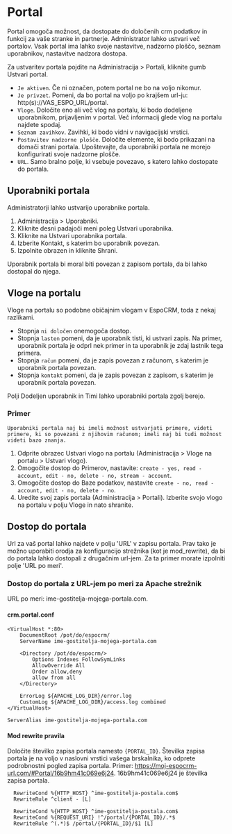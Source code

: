 # Portal

Portal omogoča možnost, da dostopate do določenih crm podatkov in funkcij za vaše stranke in partnerje. Administrator lahko ustvari več portalov. Vsak portal ima lahko svoje nastavitve, nadzorno ploščo, seznam uporabnikov, nastavitve nadzora dostopa.

Za ustvaritev portala pojdite na Administracija > Portali, kliknite gumb Ustvari portal.

* `Je aktiven`. Če ni označen, potem portal ne bo na voljo nikomur.
* `Je privzet`. Pomeni, da bo portal na voljo po krajšem url-ju: http(s)://VAS_ESPO_URL/portal.
* `Vloge`. Določite eno ali več vlog na portalu, ki bodo dodeljene uporabnikom, prijavljenim v portal. Več informacij glede vlog na portalu najdete spodaj.
* `Seznam zavihkov`. Zavihki, ki bodo vidni v navigacijski vrstici.
* `Postavitev nadzorne plošče`. Določite elemente, ki bodo prikazani na domači strani portala. Upoštevajte, da uporabniki portala ne morejo konfigurirati svoje nadzorne plošče.
* `URL`. Samo bralno polje, ki vsebuje povezavo, s katero lahko dostopate do portala.

## Uporabniki portala

Administratorji lahko ustvarijo uporabnike portala.

1. Administracija > Uporabniki.
2. Kliknite desni padajoči meni poleg Ustvari uporabnika.
3. Kliknite na Ustvari uporabnika portala.
4. Izberite Kontakt, s katerim bo uporabnik povezan.
5. Izpolnite obrazen in kliknite Shrani.

Uporabnik portala bi moral biti povezan z zapisom portala, da bi lahko dostopal do njega.

## Vloge na portalu

Vloge na portalu so podobne običajnim vlogam v EspoCRM, toda z nekaj razlikami.

* Stopnja `ni določen` onemogoča dostop.
* Stopnja `lasten` pomeni, da je uporabnik tisti, ki ustvari zapis. Na primer, uporabnik portala je odprl nek primer in ta uporabnik je zdaj lastnik tega primera.
* Stopnja `račun` pomeni, da je zapis povezan z računom, s katerim je uporabnik portala povezan.
* Stopnja `kontakt` pomeni, da je zapis povezan z zapisom, s katerim je uporabnik portala povezan.

Polji Dodeljen uporabnik in Timi lahko uporabniki portala zgolj berejo.

### Primer

`Uporabniki portala naj bi imeli možnost ustvarjati primere, videti primere, ki so povezani z njihovim računom; imeli naj bi tudi možnost videti bazo znanja.`

1. Odprite obrazec Ustvari vlogo na portalu (Administracija > Vloge na portalu > Ustvari vlogo).
2. Omogočite dostop do Primerov, nastavite: `create - yes, read - account, edit - no, delete - no, stream - account`.
3. Omogočite dostop do Baze podatkov, nastavite `create - no, read - account, edit - no, delete - no`.
4. Uredite svoj zapis portala (Administracija > Portali). Izberite svojo vlogo na portalu v polju Vloge in nato shranite.

## Dostop do portala

Url za vaš portal lahko najdete v polju 'URL' v zapisu portala. Prav tako je možno uporabiti orodja za konfiguracijo strežnika (kot je mod_rewrite), da bi do portala lahko dostopali z drugačnim url-jem. Za ta primer morate izpolniti polje 'URL po meri'.

### Dostop do portala z URL-jem po meri za Apache strežnik

URL po meri: ime-gostitelja-mojega-portala.com.

#### crm.portal.conf
```
<VirtualHost *:80>
	DocumentRoot /pot/do/espocrm/
	ServerName ime-gostitelja-mojega-portala.com

    <Directory /pot/do/espocrm/>
        Options Indexes FollowSymLinks
        AllowOverride All
        Order allow,deny
        allow from all
    </Directory>

	ErrorLog ${APACHE_LOG_DIR}/error.log
	CustomLog ${APACHE_LOG_DIR}/access.log combined
</VirtualHost>

ServerAlias ime-gostitelja-mojega-portala.com

```

#### Mod rewrite pravila

Določite številko zapisa portala namesto `{PORTAL_ID}`. Številka zapisa portala je na voljo v naslovni vrstici vašega brskalnika, ko odprete podrobnostni pogled zapisa portala. Primer: https://moj-espocrm-url.com/#Portal/16b9hm41c069e6j24. 16b9hm41c069e6j24 je številka zapisa portala.

```
  RewriteCond %{HTTP_HOST} ^ime-gostitelja-postala.com$
  RewriteRule ^client - [L]

  RewriteCond %{HTTP_HOST} ^ime-gostitelja-postala.com$
  RewriteCond %{REQUEST_URI} !^/portal/{PORTAL_ID}/.*$
  RewriteRule ^(.*)$ /portal/{PORTAL_ID}/$1 [L]
```
